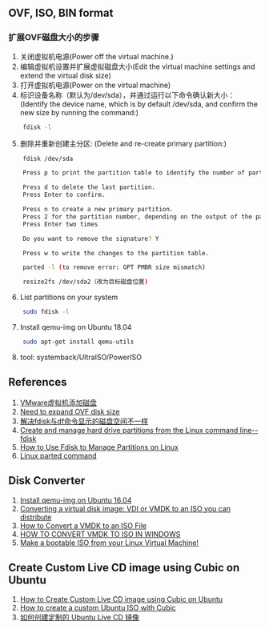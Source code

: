 ## OVF, ISO, BIN format

### 扩展OVF磁盘大小的步骤
1. 关闭虚拟机电源(Power off the virtual machine.)
2. 编辑虚拟机设置并扩展虚拟磁盘大小(Edit the virtual machine settings and extend the virtual disk size)
3. 打开虚拟机电源(Power on the virtual machine)
4. 标识设备名称（默认为/dev/sda），并通过运行以下命令确认新大小：(Identify the device name, which is by default /dev/sda, and confirm the new size by running the command:)
```bash
    fdisk -l 
```
5. 删除并重新创建主分区: (Delete and re-create primary partition:)
```bash
    fdisk /dev/sda

    Press p to print the partition table to identify the number of partitions. By default, there are 2: sda1 and sda2.

    Press d to delete the last partition.
    Press Enter to confirm.

    Press n to create a new primary partition.
    Press 2 for the partition number, depending on the output of the partition table print.
    Press Enter two times

    Do you want to remove the signature? Y

    Press w to write the changes to the partition table.

    parted -l (to remove error: GPT PMBR size mismatch)

    resize2fs /dev/sda2（改为目标磁盘位置)
```
6. List partitions on your system
```bash
    sudo fdisk -l
```
7. Install qemu-img on Ubuntu 18.04
```bash
    sudo apt-get install qemu-utils
```
8. tool: systemback/UltraISO/PowerISO


## References
1. [VMware虚拟机添加磁盘](https://blog.csdn.net/u012331758/article/details/78285944)
2. [Need to expand OVF disk size](https://forum.xorux.com/discussion/60/need-to-expand-ovf-disk)
3. [解决fdisk与df命令显示的磁盘空间不一样](https://www.qiujiahui.com/2017/08/07/%E8%A7%A3%E5%86%B3fdisk%E4%B8%8Edf%E5%91%BD%E4%BB%A4%E6%98%BE%E7%A4%BA%E7%9A%84%E7%A3%81%E7%9B%98%E7%A9%BA%E9%97%B4%E4%B8%8D%E4%B8%80%E6%A0%B7/)
4. [Create and manage hard drive partitions from the Linux command line--fdisk](https://www.lifewire.com/linux-command-fdisk-4091540)
5. [How to Use Fdisk to Manage Partitions on Linux](https://www.howtogeek.com/106873/how-to-use-fdisk-to-manage-partitions-on-linux/)
6. [Linux parted command](https://www.computerhope.com/unix/parted.htm)

## Disk Converter
1. [Install qemu-img on Ubuntu 16.04](https://www.linuxdesk.com/2017/03/install-qemu-img-on-ubuntu-1604.html)
2. [Converting a virtual disk image: VDI or VMDK to an ISO you can distribute](https://www.turnkeylinux.org/blog/convert-vm-iso)
3. [How to Convert a VMDK to an ISO File](https://www.sevenbits.io/blog/iso/puredarwin/osx/2015/03/11/convert-to-iso.html)
4. [HOW TO CONVERT VMDK TO ISO IN WINDOWS](https://www.ilovefreesoftware.com/26/featured/how-to-convert-vmdk-to-iso-in-windows.html)
5. [Make a bootable ISO from your Linux Virtual Machine!](https://www.youtube.com/watch?v=2tUkmeDdXjM)

## Create Custom Live CD image using Cubic on Ubuntu
1. [How to Create Custom Live CD image using Cubic on Ubuntu](https://linoxide.com/linux-how-to/create-custom-live-cd-image-cubic-ubuntu/)
2. [How to create a custom Ubuntu ISO with Cubic](https://www.techrepublic.com/article/how-to-create-a-custom-ubuntu-iso-with-cubic/)
3. [如何创建定制的 Ubuntu Live CD 镜像](https://www.linuxidc.com/Linux/2018-01/150491.htm)